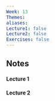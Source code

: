 ```yaml
---
Week: 13
Themes: 
aliases: 
Lecture1: false
Lecture2: false
Exercises: false
---
```


## Notes

#### Lecture 1

#### Lecture 2

